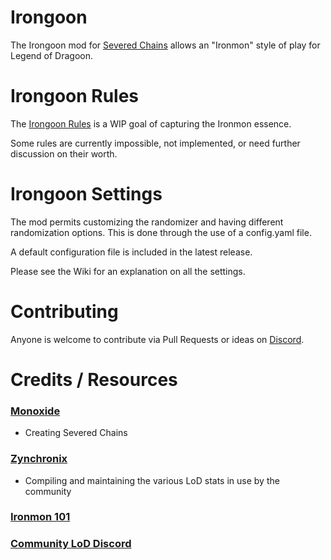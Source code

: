 # Irongoon

The Irongoon mod for [Severed Chains]() allows an "Ironmon" style of play for Legend of Dragoon.

# Irongoon Rules
The [Irongoon Rules](https://gist.github.com/Ink230/76197fd8251de5e0927d99077e0c1124) is a WIP goal of capturing the Ironmon essence.

Some rules are currently impossible, not implemented, or need further discussion on their worth.

# Irongoon Settings

The mod permits customizing the randomizer and having different randomization options. This is done through the use of a config.yaml file.

A default configuration file is included in the latest release.

Please see the Wiki for an explanation on all the settings.


# Contributing

Anyone is welcome to contribute via Pull Requests or ideas on [Discord](https://discord.gg/legendofdragoon).

# Credits / Resources

### [Monoxide](https://github.com/LordMonoxide)

- Creating Severed Chains

### [Zynchronix](https://github.com/Zychronix)

- Compiling and maintaining the various LoD stats in use by the community

### [Ironmon 101](https://gist.github.com/valiant-code/adb18d248fa0fae7da6b639e2ee8f9c1)

### [Community LoD Discord]()